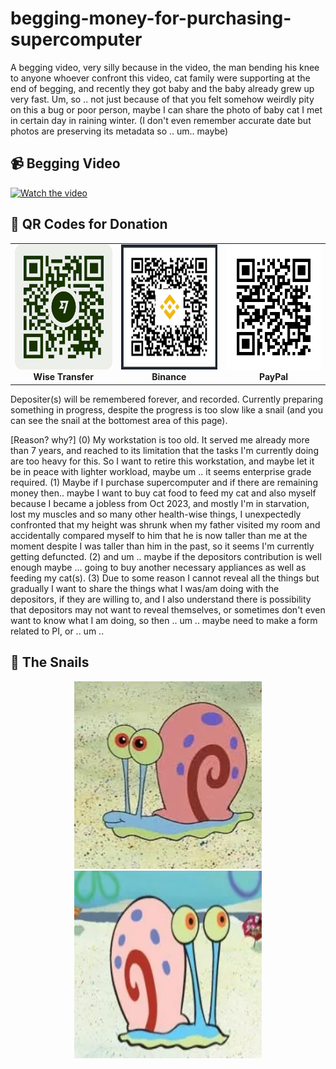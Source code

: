 # begging-money-for-purchasing-supercomputer
A begging video, very silly because in the video, the man bending his knee to anyone whoever confront this video, cat family were supporting at the end of begging, and recently they got baby and the baby already grew up very fast. 
Um, so .. not just because of that you felt somehow weirdly pity on this a bug or poor person, maybe I can share the photo of baby cat I met in certain day in raining winter. (I don't even remember accurate date but photos are preserving its metadata so .. um.. maybe)

## 📹 Begging Video
[![Watch the video](https://img.youtube.com/vi/YourVideoID/0.jpg)](https://www.youtube.com/watch?v=YourVideoID)


## 💸 QR Codes for Donation
<p align="center">
<table>
  <tr>
    <td align="center">
      <img src="wise-qr.png" width="200" height="200"/><br>
      <b>Wise Transfer</b>
    </td>
    <td align="center">
      <img src="binance-qr.png" width="200" height="200"/><br>
      <b>Binance</b>
    </td>
    <td align="center">
      <img src="paypal-qr.png" width="200" height="200"/><br>
      <b>PayPal</b>
    </td>
  </tr>
</table>
</p>


Depositer(s) will be remembered forever, and recorded. Currently preparing something in progress, despite the progress is too slow like a snail (and you can see the snail at the bottomest area of this page).

[Reason? why?]
(0) My workstation is too old. It served me already more than 7 years, and reached to its limitation that the tasks I'm currently doing are too heavy for this. So I want to retire this workstation, and maybe let it be in peace with lighter workload, maybe um .. it seems enterprise grade required.
(1) Maybe if I purchase supercomputer and if there are remaining money then.. maybe I want to buy cat food to feed my cat and also myself because I became a jobless from Oct 2023, and mostly I'm in starvation, lost my muscles and so many other health-wise things, I unexpectedly confronted that my height was shrunk when my father visited my room and accidentally compared myself to him that he is now taller than me at the moment despite I was taller than him in the past, so it seems I'm currently getting defuncted.
(2) and um .. maybe if the depositors contribution is well enough maybe ... going to buy another necessary appliances as well as feeding my cat(s).
(3) Due to some reason I cannot reveal all the things but gradually I want to share the things what I was/am doing with the depositors, if they are willing to, and I also understand there is possibility that depositors may not want to reveal themselves, or sometimes don't even want to know what I am doing, so then .. um .. maybe need to make a form related to PI, or .. um .. 

## 🐌 The Snails
<p align="center">
  <img src="핑핑이0.webp" width="300" height="300"/>
  <img src="핑핑이1.webp" width="300" height="300"/>
</p>

